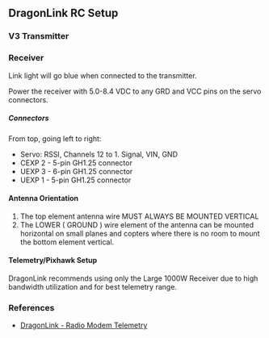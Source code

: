 
## DragonLink RC Setup

### V3 Transmitter


### Receiver

Link light will go blue when connected to the transmitter.  

Power the receiver with 5.0-8.4 VDC to any GRD and VCC pins on the servo connectors.

##### Connectors

From top, going left to right:

- Servo:  RSSI, Channels 12 to 1.  Signal, VIN, GND
- CEXP 2 - 5-pin GH1.25 connector
- UEXP 3 - 6-pin GH1.25 connector
- UEXP 1 - 5-pin GH1.25 connector

#### Antenna Orientation

1. The top element antenna wire MUST ALWAYS BE MOUNTED VERTICAL
2. The LOWER ( GROUND ) wire element of the antenna can be mounted horizontal on small planes and copters where there is no room to mount the bottom element vertical.

#### Telemetry/Pixhawk Setup

DragonLink recommends using only the Large 1000W Receiver due to high bandwidth utilization and for best telemetry range.



### References

- [DragonLink - Radio Modem Telemetry](http://www.dragonlinkrc.com/instructions/v3equipment/radiomodem/)
